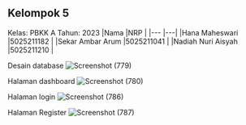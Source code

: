 ## Kelompok 5
Kelas: PBKK A
Tahun: 2023
|Nama  |NRP  |
|---  |---|
|Hana Maheswari  |5025211182  |
|Sekar Ambar Arum  |5025211041  |
|Nadiah Nuri Aisyah  |5025211210  |

Desain database
![Screenshot (779)](https://github.com/nadiah2323/Final-Project-Pemrograman-Berbasis-Kerangka-Kerja/assets/90591077/0ceb57b6-c137-4ab9-b780-0d254183e7d1)

Halaman dashboard
![Screenshot (780)](https://github.com/nadiah2323/Final-Project-Pemrograman-Berbasis-Kerangka-Kerja/assets/90591077/b3817d0e-73ef-46ed-940a-11a6dfbcd1ad)

Halaman login
![Screenshot (786)](https://github.com/nadiah2323/Final-Project-Pemrograman-Berbasis-Kerangka-Kerja/assets/90591077/d56b89a4-1028-4881-b9a6-1c3282b02aa7)

Halaman Register
![Screenshot (787)](https://github.com/nadiah2323/Final-Project-Pemrograman-Berbasis-Kerangka-Kerja/assets/90591077/39bb10f1-cf0f-47f1-a6fe-b34e31f448c7)
